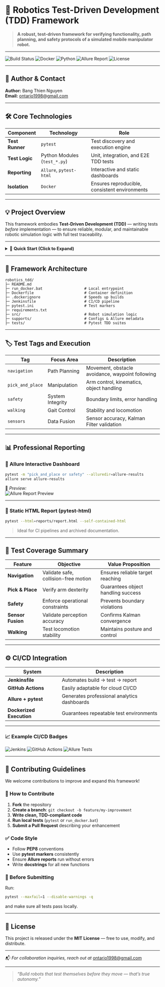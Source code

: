 # 🤖 Robotics Test-Driven Development (TDD) Framework

> **A robust, test-driven framework for verifying functionality, path planning, and safety protocols of a simulated mobile manipulator robot.**

---

![Build Status](https://img.shields.io/badge/build-passing-brightgreen?style=for-the-badge&logo=githubactions)
![Docker](https://img.shields.io/badge/docker-ready-blue?style=for-the-badge&logo=docker)
![Python](https://img.shields.io/badge/python-3.10%2B-blue.svg?style=for-the-badge&logo=python)
![Allure Report](https://img.shields.io/badge/report-Allure-orange?style=for-the-badge&logo=allure)
![License](https://img.shields.io/badge/license-MIT-green.svg?style=for-the-badge)

---

## 👤 Author & Contact

**Author:** Bang Thien Nguyen  
**Email:** [ontario1998@gmail.com](mailto:ontario1998@gmail.com)

---

## 🛠️ Core Technologies

| Component | Technology | Role |
|------------|-------------|------|
| **Test Runner** | `pytest` | Test discovery and execution engine |
| **Test Logic** | Python Modules (`test_*.py`) | Unit, integration, and E2E TDD tests |
| **Reporting** | `Allure`, `pytest-html` | Interactive and static dashboards |
| **Isolation** | `Docker` | Ensures reproducible, consistent environments |

---

## 💡 Project Overview

This framework embodies **Test-Driven Development (TDD)** — writing tests *before* implementation — to ensure reliable, modular, and maintainable robotic simulation logic with full test traceability.

---

<details>
<summary>🚀 <b>Quick Start (Click to Expand)</b></summary>

### ✅ Prerequisites
- 🐳 **Docker Desktop** – Required for containerized testing  
- 💻 **Windows Command Prompt** – To execute `run_docker.bat`  
- 🐍 *(Optional)* **Python 3.10+** – For local runs  
- 📊 *(Optional)* **Allure CLI** – For interactive reports  

---

### ⚙️ Installation

```bash
git clone <your-repository-url>
cd robotics_tdd
pip install -r requirements.txt  # Optional for local testing
```

---

### 🧪 Run Tests with Docker (Recommended)

```bash
run_docker.bat
```

This performs:
1. Docker validation & cleanup  
2. Image build → `robotics-tdd-local:latest`  
3. Test execution  
4. Automatic Allure Report launch at [http://localhost:8080](http://localhost:8080)

---

### 🧩 Local Test Execution

```bash
pytest --verbose                   # Run all tests
pytest -m sensors --verbose        # Run specific tag
pytest -m "navigation or safety"   # Multiple tags
pytest -n auto                     # Parallel execution
```

</details>

---

## 🌳 Framework Architecture

```
robotics_tdd/
├─ README.md
├─ run_docker.bat                   # Local entrypoint
├─ Dockerfile                       # Container definition
├─ .dockerignore                    # Speeds up builds
├─ Jenkinsfile                      # CI/CD pipeline
├─ pytest.ini                       # Test markers
├─ requirements.txt
├─ src/                             # Robot simulation logic
├─ supports/                        # Configs & Allure metadata
├─ tests/                           # Pytest TDD suites
```

---

## 🏷️ Test Tags and Execution

| Tag | Focus Area | Description |
|------|-------------|-------------|
| `navigation` | Path Planning | Movement, obstacle avoidance, waypoint following |
| `pick_and_place` | Manipulation | Arm control, kinematics, object handling |
| `safety` | System Integrity | Boundary limits, error handling |
| `walking` | Gait Control | Stability and locomotion |
| `sensors` | Data Fusion | Sensor accuracy, Kalman Filter validation |

---

## 📊 Professional Reporting

### 🧠 Allure Interactive Dashboard

```bash
pytest -m "pick_and_place or safety" --alluredir=allure-results
allure serve allure-results
```

📸 *Preview:*  
![Allure Report Preview](https://user-images.githubusercontent.com/your-screenshot-link/allure-report-example.png)

---

### 📘 Static HTML Report (pytest-html)

```bash
pytest --html=reports/report.html --self-contained-html
```

> Ideal for CI pipelines and archived documentation.

---

## 🧭 Test Coverage Summary

| Feature | Objective | Value Proposition |
|----------|------------|------------------|
| **Navigation** | Validate safe, collision-free motion | Ensures reliable target reaching |
| **Pick & Place** | Verify arm dexterity | Guarantees object handling success |
| **Safety** | Enforce operational constraints | Prevents boundary violations |
| **Sensor Fusion** | Validate perception accuracy | Confirms Kalman convergence |
| **Walking** | Test locomotion stability | Maintains posture and control |

---

## ⚙️ CI/CD Integration

| System | Description |
|--------|--------------|
| **Jenkinsfile** | Automates build → test → report |
| **GitHub Actions** | Easily adaptable for cloud CI/CD |
| **Allure + pytest** | Generates professional analytics dashboards |
| **Dockerized Execution** | Guarantees repeatable test environments |

---

### 📈 Example CI/CD Badges

![Jenkins](https://img.shields.io/badge/jenkins-pipeline%20passing-brightgreen?style=flat-square&logo=jenkins)
![GitHub Actions](https://img.shields.io/github/actions/workflow/status/yourusername/robotics_tdd/ci.yml?style=flat-square&logo=github)
![Allure Tests](https://img.shields.io/badge/tests-58%20passed%2C%202%20failed-yellow?style=flat-square&logo=allure)

---

## 🤝 Contributing Guidelines

We welcome contributions to improve and expand this framework!  

### 🧩 How to Contribute
1. **Fork** the repository  
2. **Create a branch**: `git checkout -b feature/my-improvement`  
3. **Write clean, TDD-compliant code**  
4. **Run local tests** (`pytest` or `run_docker.bat`)  
5. **Submit a Pull Request** describing your enhancement  

### ✅ Code Style
- Follow **PEP8** conventions  
- Use **pytest markers** consistently  
- Ensure **Allure reports** run without errors  
- Write **docstrings** for all new functions  

### 🧪 Before Submitting
Run:
```bash
pytest --maxfail=1 --disable-warnings -q
```
and make sure all tests pass locally.

---

## 🪪 License

This project is released under the **MIT License** — free to use, modify, and distribute.

---

📬 *For collaboration inquiries, reach out at* [ontario1998@gmail.com](mailto:ontario1998@gmail.com)

---

> _“Build robots that test themselves before they move — that’s true autonomy.”_
